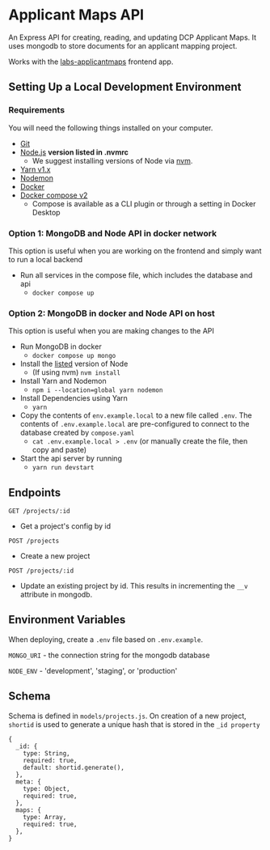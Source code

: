 # Applicant Maps API

An Express API for creating, reading, and updating DCP Applicant Maps. It uses mongodb to store documents for an applicant mapping project.

Works with the [labs-applicantmaps](https://github.com/nycplanning/labs-applicantmaps) frontend app.

## Setting Up a Local Development Environment

### Requirements

You will need the following things installed on your computer.

- [Git](https://git-scm.com/)
- [Node.js](https://nodejs.org/) **version listed in .nvmrc**
  - We suggest installing versions of Node via [nvm](https://github.com/nvm-sh/nvm).
- [Yarn v1.x](https://classic.yarnpkg.com/lang/en/)
- [Nodemon](https://nodemon.io/)
- [Docker](https://www.docker.com/get-started/)
- [Docker compose v2](https://docs.docker.com/compose/compose-file/)
  - Compose is available as a CLI plugin or through a setting in Docker Desktop

### Option 1: MongoDB and Node API in docker network
This option is useful when you are working on the frontend and simply want to run a local backend

* Run all services in the compose file, which includes the database and api
  - `docker compose up` 

### Option 2: MongoDB in docker and Node API on host
This option is useful when you are making changes to the API

* Run MongoDB in docker
  - `docker compose up mongo`
* Install the [listed](.nvmrc) version of Node
  - (If using nvm) `nvm install`
* Install Yarn and Nodemon
  - `npm i --location=global yarn nodemon`
* Install Dependencies using Yarn
  - `yarn`
* Copy the contents of `env.example.local` to a new file called `.env`. The contents of `.env.example.local` are pre-configured to connect to the database created by `compose.yaml`
  - `cat .env.example.local > .env` (or manually create the file, then copy and paste)
* Start the api server by running
  - `yarn run devstart`

## Endpoints

`GET /projects/:id`
- Get a project's config by id

`POST /projects`
- Create a new project

`POST /projects/:id`
- Update an existing project by id.  This results in incrementing the `__v` attribute in mongodb.

## Environment Variables
When deploying, create a `.env` file based on `.env.example`.

`MONGO_URI` - the connection string for the mongodb database

`NODE_ENV` - 'development', 'staging', or 'production'

## Schema

Schema is defined in `models/projects.js`.  On creation of a new project, `shortid` is used to generate a unique hash that is stored in the `_id property`

```
{
  _id: {
    type: String,
    required: true,
    default: shortid.generate(),
  },
  meta: {
    type: Object,
    required: true,
  },
  maps: {
    type: Array,
    required: true,
  },
}
```
